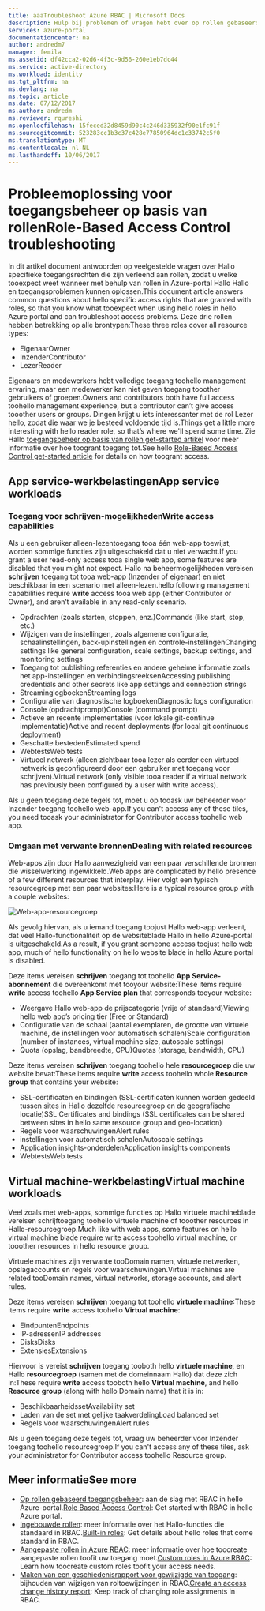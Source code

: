 ```yaml
---
title: aaaTroubleshoot Azure RBAC | Microsoft Docs
description: Hulp bij problemen of vragen hebt over op rollen gebaseerd toegangsbeheer resources.
services: azure-portal
documentationcenter: na
author: andredm7
manager: femila
ms.assetid: df42cca2-02d6-4f3c-9d56-260e1eb7dc44
ms.service: active-directory
ms.workload: identity
ms.tgt_pltfrm: na
ms.devlang: na
ms.topic: article
ms.date: 07/12/2017
ms.author: andredm
ms.reviewer: rqureshi
ms.openlocfilehash: 15feced32d8459d90c4c246d335932f90e1fc91f
ms.sourcegitcommit: 523283cc1b3c37c428e77850964dc1c33742c5f0
ms.translationtype: MT
ms.contentlocale: nl-NL
ms.lasthandoff: 10/06/2017
---
```

# <a name="role-based-access-control-troubleshooting"></a><span data-ttu-id="2aef9-103">Probleemoplossing voor toegangsbeheer op basis van rollen</span><span class="sxs-lookup"><span data-stu-id="2aef9-103">Role-Based Access Control troubleshooting</span></span>

<span data-ttu-id="2aef9-104">In dit artikel document antwoorden op veelgestelde vragen over Hallo specifieke toegangsrechten die zijn verleend aan rollen, zodat u welke tooexpect weet wanneer met behulp van rollen in Azure-portal Hallo Hallo en toegangsproblemen kunnen oplossen.</span><span class="sxs-lookup"><span data-stu-id="2aef9-104">This document article answers common questions about hello specific access rights that are granted with roles, so that you know what tooexpect when using hello roles in hello Azure portal and can troubleshoot access problems.</span></span> <span data-ttu-id="2aef9-105">Deze drie rollen hebben betrekking op alle brontypen:</span><span class="sxs-lookup"><span data-stu-id="2aef9-105">These three roles cover all resource types:</span></span>

* <span data-ttu-id="2aef9-106">Eigenaar</span><span class="sxs-lookup"><span data-stu-id="2aef9-106">Owner</span></span>  
* <span data-ttu-id="2aef9-107">Inzender</span><span class="sxs-lookup"><span data-stu-id="2aef9-107">Contributor</span></span>  
* <span data-ttu-id="2aef9-108">Lezer</span><span class="sxs-lookup"><span data-stu-id="2aef9-108">Reader</span></span>  

<span data-ttu-id="2aef9-109">Eigenaars en medewerkers hebt volledige toegang toohello management ervaring, maar een medewerker kan niet geven toegang tooother gebruikers of groepen.</span><span class="sxs-lookup"><span data-stu-id="2aef9-109">Owners and contributors both have full access toohello management experience, but a contributor can’t give access tooother users or groups.</span></span> <span data-ttu-id="2aef9-110">Dingen krijgt u iets interessanter met de rol Lezer hello, zodat die waar we je besteed voldoende tijd is.</span><span class="sxs-lookup"><span data-stu-id="2aef9-110">Things get a little more interesting with hello reader role, so that’s where we'll spend some time.</span></span> <span data-ttu-id="2aef9-111">Zie Hallo [toegangsbeheer op basis van rollen get-started artikel](role-based-access-control-configure.md) voor meer informatie over hoe toogrant toegang tot.</span><span class="sxs-lookup"><span data-stu-id="2aef9-111">See hello [Role-Based Access Control get-started article](role-based-access-control-configure.md) for details on how toogrant access.</span></span>

## <a name="app-service-workloads"></a><span data-ttu-id="2aef9-112">App service-werkbelastingen</span><span class="sxs-lookup"><span data-stu-id="2aef9-112">App service workloads</span></span>
### <a name="write-access-capabilities"></a><span data-ttu-id="2aef9-113">Toegang voor schrijven-mogelijkheden</span><span class="sxs-lookup"><span data-stu-id="2aef9-113">Write access capabilities</span></span>
<span data-ttu-id="2aef9-114">Als u een gebruiker alleen-lezentoegang tooa één web-app toewijst, worden sommige functies zijn uitgeschakeld dat u niet verwacht.</span><span class="sxs-lookup"><span data-stu-id="2aef9-114">If you grant a user read-only access tooa single web app, some features are disabled that you might not expect.</span></span> <span data-ttu-id="2aef9-115">Hallo na beheermogelijkheden vereisen **schrijven** toegang tot tooa web-app (Inzender of eigenaar) en niet beschikbaar in een scenario met alleen-lezen.</span><span class="sxs-lookup"><span data-stu-id="2aef9-115">hello following management capabilities require **write** access tooa web app (either Contributor or Owner), and aren’t available in any read-only scenario.</span></span>

* <span data-ttu-id="2aef9-116">Opdrachten (zoals starten, stoppen, enz.)</span><span class="sxs-lookup"><span data-stu-id="2aef9-116">Commands (like start, stop, etc.)</span></span>
* <span data-ttu-id="2aef9-117">Wijzigen van de instellingen, zoals algemene configuratie, schaalinstellingen, back-upinstellingen en controle-instellingen</span><span class="sxs-lookup"><span data-stu-id="2aef9-117">Changing settings like general configuration, scale settings, backup settings, and monitoring settings</span></span>
* <span data-ttu-id="2aef9-118">Toegang tot publishing referenties en andere geheime informatie zoals het app-instellingen en verbindingsreeksen</span><span class="sxs-lookup"><span data-stu-id="2aef9-118">Accessing publishing credentials and other secrets like app settings and connection strings</span></span>
* <span data-ttu-id="2aef9-119">Streaminglogboeken</span><span class="sxs-lookup"><span data-stu-id="2aef9-119">Streaming logs</span></span>
* <span data-ttu-id="2aef9-120">Configuratie van diagnostische logboeken</span><span class="sxs-lookup"><span data-stu-id="2aef9-120">Diagnostic logs configuration</span></span>
* <span data-ttu-id="2aef9-121">Console (opdrachtprompt)</span><span class="sxs-lookup"><span data-stu-id="2aef9-121">Console (command prompt)</span></span>
* <span data-ttu-id="2aef9-122">Actieve en recente implementaties (voor lokale git-continue implementatie)</span><span class="sxs-lookup"><span data-stu-id="2aef9-122">Active and recent deployments (for local git continuous deployment)</span></span>
* <span data-ttu-id="2aef9-123">Geschatte besteden</span><span class="sxs-lookup"><span data-stu-id="2aef9-123">Estimated spend</span></span>
* <span data-ttu-id="2aef9-124">Webtests</span><span class="sxs-lookup"><span data-stu-id="2aef9-124">Web tests</span></span>
* <span data-ttu-id="2aef9-125">Virtueel netwerk (alleen zichtbaar tooa lezer als eerder een virtueel netwerk is geconfigureerd door een gebruiker met toegang voor schrijven).</span><span class="sxs-lookup"><span data-stu-id="2aef9-125">Virtual network (only visible tooa reader if a virtual network has previously been configured by a user with write access).</span></span>

<span data-ttu-id="2aef9-126">Als u geen toegang deze tegels tot, moet u op tooask uw beheerder voor Inzender toegang toohello web-app.</span><span class="sxs-lookup"><span data-stu-id="2aef9-126">If you can't access any of these tiles, you need tooask your administrator for Contributor access toohello web app.</span></span>

### <a name="dealing-with-related-resources"></a><span data-ttu-id="2aef9-127">Omgaan met verwante bronnen</span><span class="sxs-lookup"><span data-stu-id="2aef9-127">Dealing with related resources</span></span>
<span data-ttu-id="2aef9-128">Web-apps zijn door Hallo aanwezigheid van een paar verschillende bronnen die wisselwerking ingewikkeld.</span><span class="sxs-lookup"><span data-stu-id="2aef9-128">Web apps are complicated by hello presence of a few different resources that interplay.</span></span> <span data-ttu-id="2aef9-129">Hier volgt een typisch resourcegroep met een paar websites:</span><span class="sxs-lookup"><span data-stu-id="2aef9-129">Here is a typical resource group with a couple websites:</span></span>

![Web-app-resourcegroep](./media/role-based-access-control-troubleshooting/website-resource-model.png)

<span data-ttu-id="2aef9-131">Als gevolg hiervan, als u iemand toegang toojust Hallo web-app verleent, dat veel Hallo-functionaliteit op de websiteblade Hallo in hello Azure-portal is uitgeschakeld.</span><span class="sxs-lookup"><span data-stu-id="2aef9-131">As a result, if you grant someone access toojust hello web app, much of hello functionality on hello website blade in hello Azure portal is disabled.</span></span>

<span data-ttu-id="2aef9-132">Deze items vereisen **schrijven** toegang tot toohello **App Service-abonnement** die overeenkomt met tooyour website:</span><span class="sxs-lookup"><span data-stu-id="2aef9-132">These items require **write** access toohello **App Service plan** that corresponds tooyour website:</span></span>  

* <span data-ttu-id="2aef9-133">Weergave Hallo web-app de prijscategorie (vrije of standaard)</span><span class="sxs-lookup"><span data-stu-id="2aef9-133">Viewing hello web app’s pricing tier (Free or Standard)</span></span>  
* <span data-ttu-id="2aef9-134">Configuratie van de schaal (aantal exemplaren, de grootte van virtuele machine, de instellingen voor automatisch schalen)</span><span class="sxs-lookup"><span data-stu-id="2aef9-134">Scale configuration (number of instances, virtual machine size, autoscale settings)</span></span>  
* <span data-ttu-id="2aef9-135">Quota (opslag, bandbreedte, CPU)</span><span class="sxs-lookup"><span data-stu-id="2aef9-135">Quotas (storage, bandwidth, CPU)</span></span>  

<span data-ttu-id="2aef9-136">Deze items vereisen **schrijven** toegang toohello hele **resourcegroep** die uw website bevat:</span><span class="sxs-lookup"><span data-stu-id="2aef9-136">These items require **write** access toohello whole **Resource group** that contains your website:</span></span>  

* <span data-ttu-id="2aef9-137">SSL-certificaten en bindingen (SSL-certificaten kunnen worden gedeeld tussen sites in Hallo dezelfde resourcegroep en de geografische locatie)</span><span class="sxs-lookup"><span data-stu-id="2aef9-137">SSL Certificates and bindings (SSL certificates can be shared between sites in hello same resource group and geo-location)</span></span>  
* <span data-ttu-id="2aef9-138">Regels voor waarschuwingen</span><span class="sxs-lookup"><span data-stu-id="2aef9-138">Alert rules</span></span>  
* <span data-ttu-id="2aef9-139">instellingen voor automatisch schalen</span><span class="sxs-lookup"><span data-stu-id="2aef9-139">Autoscale settings</span></span>  
* <span data-ttu-id="2aef9-140">Application insights-onderdelen</span><span class="sxs-lookup"><span data-stu-id="2aef9-140">Application insights components</span></span>  
* <span data-ttu-id="2aef9-141">Webtests</span><span class="sxs-lookup"><span data-stu-id="2aef9-141">Web tests</span></span>  

## <a name="virtual-machine-workloads"></a><span data-ttu-id="2aef9-142">Virtual machine-werkbelasting</span><span class="sxs-lookup"><span data-stu-id="2aef9-142">Virtual machine workloads</span></span>
<span data-ttu-id="2aef9-143">Veel zoals met web-apps, sommige functies op Hallo virtuele machineblade vereisen schrijftoegang toohello virtuele machine of tooother resources in Hallo-resourcegroep.</span><span class="sxs-lookup"><span data-stu-id="2aef9-143">Much like with web apps, some features on hello virtual machine blade require write access toohello virtual machine, or tooother resources in hello resource group.</span></span>

<span data-ttu-id="2aef9-144">Virtuele machines zijn verwante tooDomain namen, virtuele netwerken, opslagaccounts en regels voor waarschuwingen.</span><span class="sxs-lookup"><span data-stu-id="2aef9-144">Virtual machines are related tooDomain names, virtual networks, storage accounts, and alert rules.</span></span>

<span data-ttu-id="2aef9-145">Deze items vereisen **schrijven** toegang tot toohello **virtuele machine**:</span><span class="sxs-lookup"><span data-stu-id="2aef9-145">These items require **write** access toohello **Virtual machine**:</span></span>

* <span data-ttu-id="2aef9-146">Eindpunten</span><span class="sxs-lookup"><span data-stu-id="2aef9-146">Endpoints</span></span>  
* <span data-ttu-id="2aef9-147">IP-adressen</span><span class="sxs-lookup"><span data-stu-id="2aef9-147">IP addresses</span></span>  
* <span data-ttu-id="2aef9-148">Disks</span><span class="sxs-lookup"><span data-stu-id="2aef9-148">Disks</span></span>  
* <span data-ttu-id="2aef9-149">Extensies</span><span class="sxs-lookup"><span data-stu-id="2aef9-149">Extensions</span></span>  

<span data-ttu-id="2aef9-150">Hiervoor is vereist **schrijven** toegang tooboth hello **virtuele machine**, en Hallo **resourcegroep** (samen met de domeinnaam Hallo) dat deze zich in:</span><span class="sxs-lookup"><span data-stu-id="2aef9-150">These require **write** access tooboth hello **Virtual machine**, and hello **Resource group** (along with hello Domain name) that it is in:</span></span>  

* <span data-ttu-id="2aef9-151">Beschikbaarheidsset</span><span class="sxs-lookup"><span data-stu-id="2aef9-151">Availability set</span></span>  
* <span data-ttu-id="2aef9-152">Laden van de set met gelijke taakverdeling</span><span class="sxs-lookup"><span data-stu-id="2aef9-152">Load balanced set</span></span>  
* <span data-ttu-id="2aef9-153">Regels voor waarschuwingen</span><span class="sxs-lookup"><span data-stu-id="2aef9-153">Alert rules</span></span>  

<span data-ttu-id="2aef9-154">Als u geen toegang deze tegels tot, vraag uw beheerder voor Inzender toegang toohello resourcegroep.</span><span class="sxs-lookup"><span data-stu-id="2aef9-154">If you can't access any of these tiles, ask your administrator for Contributor access toohello Resource group.</span></span>

## <a name="see-more"></a><span data-ttu-id="2aef9-155">Meer informatie</span><span class="sxs-lookup"><span data-stu-id="2aef9-155">See more</span></span>
* <span data-ttu-id="2aef9-156">[Op rollen gebaseerd toegangsbeheer](role-based-access-control-configure.md): aan de slag met RBAC in hello Azure-portal.</span><span class="sxs-lookup"><span data-stu-id="2aef9-156">[Role Based Access Control](role-based-access-control-configure.md): Get started with RBAC in hello Azure portal.</span></span>
* <span data-ttu-id="2aef9-157">[Ingebouwde rollen](role-based-access-built-in-roles.md): meer informatie over het Hallo-functies die standaard in RBAC.</span><span class="sxs-lookup"><span data-stu-id="2aef9-157">[Built-in roles](role-based-access-built-in-roles.md): Get details about hello roles that come standard in RBAC.</span></span>
* <span data-ttu-id="2aef9-158">[Aangepaste rollen in Azure RBAC](role-based-access-control-custom-roles.md): meer informatie over hoe toocreate aangepaste rollen toofit uw toegang moet.</span><span class="sxs-lookup"><span data-stu-id="2aef9-158">[Custom roles in Azure RBAC](role-based-access-control-custom-roles.md): Learn how toocreate custom roles toofit your access needs.</span></span>
* <span data-ttu-id="2aef9-159">[Maken van een geschiedenisrapport voor gewijzigde van toegang](role-based-access-control-access-change-history-report.md): bijhouden van wijzigen van roltoewijzingen in RBAC.</span><span class="sxs-lookup"><span data-stu-id="2aef9-159">[Create an access change history report](role-based-access-control-access-change-history-report.md): Keep track of changing role assignments in RBAC.</span></span>

